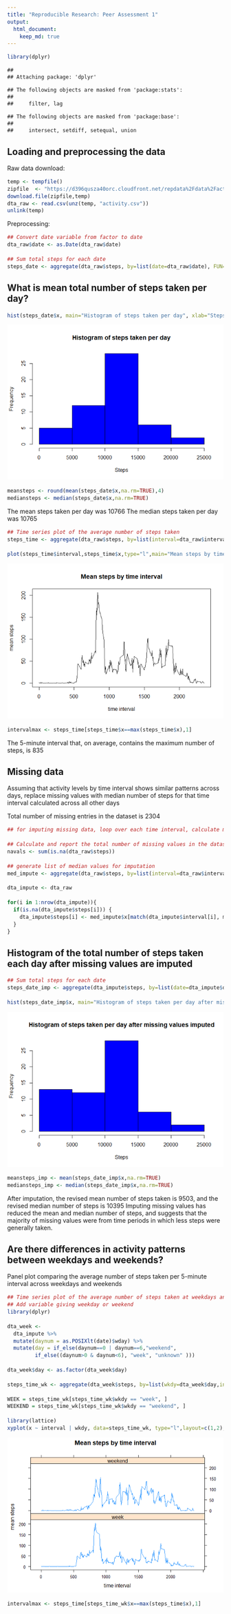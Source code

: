 ```yaml
---
title: "Reproducible Research: Peer Assessment 1"
output: 
  html_document:
    keep_md: true
---
```


```r
library(dplyr)
```

```
## 
## Attaching package: 'dplyr'
```

```
## The following objects are masked from 'package:stats':
## 
##     filter, lag
```

```
## The following objects are masked from 'package:base':
## 
##     intersect, setdiff, setequal, union
```

## Loading and preprocessing the data
Raw data download:

```r
temp <- tempfile()
zipfile  <- "https://d396qusza40orc.cloudfront.net/repdata%2Fdata%2Factivity.zip"
download.file(zipfile,temp)
dta_raw <- read.csv(unz(temp, "activity.csv"))
unlink(temp)
```
Preprocessing:

```r
## Convert date variable from factor to date
dta_raw$date <- as.Date(dta_raw$date)

## Sum total steps for each date
steps_date <- aggregate(dta_raw$steps, by=list(date=dta_raw$date), FUN=sum)
```

## What is mean total number of steps taken per day?

```r
hist(steps_date$x, main="Histogram of steps taken per day", xlab="Steps", col="blue")
```

![](PA1_template_files/figure-html/meansteps-1.png)<!-- -->

```r
meansteps <- round(mean(steps_date$x,na.rm=TRUE),4)
mediansteps <- median(steps_date$x,na.rm=TRUE)
```

The mean steps taken per day was 10766
The median steps taken per day was 10765


```r
## Time series plot of the average number of steps taken
steps_time <- aggregate(dta_raw$steps, by=list(interval=dta_raw$interval), FUN=mean, na.rm=TRUE)

plot(steps_time$interval,steps_time$x,type="l",main="Mean steps by time interval", xlab="time interval",ylab="mean steps")
```

![](PA1_template_files/figure-html/stepsbytime-1.png)<!-- -->

```r
intervalmax <- steps_time[steps_time$x==max(steps_time$x),1]
```

The 5-minute interval that, on average, contains the maximum number of steps, is 835


## Missing data
Assuming that activity levels by time interval shows similar patterns across days, replace missing values with median number of steps for that time interval calculated across all other days

Total number of missing entries in the dataset is 2304


```r
## for imputing missing data, loop over each time interval, calculate median value from nonmissing results, and replace missing values with median.

## Calculate and report the total number of missing values in the dataset 
navals <- sum(is.na(dta_raw$steps))

## generate list of median values for imputation
med_impute <- aggregate(dta_raw$steps, by=list(interval=dta_raw$interval), FUN=median, na.rm=TRUE)

dta_impute <- dta_raw

for(i in 1:nrow(dta_impute)){
  if(is.na(dta_impute$steps[i])) {
    dta_impute$steps[i] <- med_impute$x[match(dta_impute$interval[i], med_impute$interval)]
  }
}
```


## Histogram of the total number of steps taken each day after missing values are imputed

```r
## Sum total steps for each date
steps_date_imp <- aggregate(dta_impute$steps, by=list(date=dta_impute$date), FUN=sum)

hist(steps_date_imp$x, main="Histogram of steps taken per day after missing values imputed", xlab="Steps", col="blue")
```

![](PA1_template_files/figure-html/meansteps_imp-1.png)<!-- -->

```r
meansteps_imp <- mean(steps_date_imp$x,na.rm=TRUE)
mediansteps_imp <- median(steps_date_imp$x,na.rm=TRUE)
```

After imputation, the revised mean number of steps taken is 9503, and the revised median number of steps is 10395
Imputing missing values has reduced the mean and median number of steps, and suggests that the majority of missing values were from time periods in which less steps were generally taken.

## Are there differences in activity patterns between weekdays and weekends?
Panel plot comparing the average number of steps taken per 5-minute interval across weekdays and weekends


```r
## Time series plot of the average number of steps taken at weekdays and weekends
## Add variable giving weekday or weekend
library(dplyr)

dta_week <- 
  dta_impute %>%
  mutate(daynum = as.POSIXlt(date)$wday) %>%
  mutate(day = if_else(daynum==0 | daynum==6,"weekend",
         if_else((daynum>0 & daynum<6), "week", "unknown" )))

dta_week$day <- as.factor(dta_week$day)

steps_time_wk <- aggregate(dta_week$steps, by=list(wkdy=dta_week$day,interval=dta_week$interval), FUN=mean, na.rm=TRUE)

WEEK = steps_time_wk[steps_time_wk$wkdy == "week", ]
WEEKEND = steps_time_wk[steps_time_wk$wkdy == "weekend", ]

library(lattice)
xyplot(x ~ interval | wkdy, data=steps_time_wk, type="l",layout=c(1,2), main="Mean steps by time interval", xlab="time interval", ylab="mean steps")
```

![](PA1_template_files/figure-html/stepsbytime_week-1.png)<!-- -->

```r
intervalmax <- steps_time[steps_time_wk$x==max(steps_time$x),1]
```
